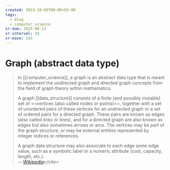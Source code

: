 ```yaml
---
created: 2023-10-05T00:00+03:00
tags:
  - blog
  - computer_science
sr-due: 2025-08-13
sr-interval: 34
sr-ease: 143
---
```


# Graph (abstract data type)

> In [[computer_science]], a graph is an abstract data type that is meant to implement the undirected graph and directed graph concepts from the field of graph theory within mathematics.
>
> A graph [[data_structure]] consists of a finite (and possibly mutable) set of ==vertices (also called nodes or points)==, together with a set of unordered pairs of these vertices for an undirected graph or a set of ordered pairs for a directed graph. These pairs are known as edges (also called links or lines), and for a directed graph are also known as edges but also sometimes arrows or arcs. The vertices may be part of the graph structure, or may be external entities represented by integer indices or references.
>
> A graph data structure may also associate to each edge some edge value, such as a symbolic label or a numeric attribute (cost, capacity, length, etc.).\
> — <cite>[Wikipedia](https://en.wikipedia.org/wiki/Graph_(abstract_data_type))</cite>
